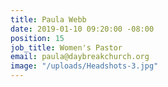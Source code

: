 ```yaml
---
title: Paula Webb
date: 2019-01-10 09:20:00 -08:00
position: 15
job_title: Women's Pastor
email: paula@daybreakchurch.org
image: "/uploads/Headshots-3.jpg"
---
```


